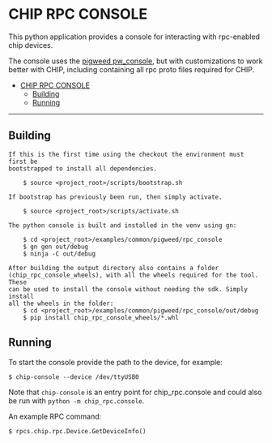 # CHIP RPC CONSOLE

This python application provides a console for interacting with rpc-enabled chip
devices.

The console uses the [pigweed pw_console](https://pigweed.dev/pw_console/), but
with customizations to work better with CHIP, including containing all rpc proto
files required for CHIP.

-   [CHIP RPC CONSOLE](#chip-rpc-console)
    -   [Building](#building)
    -   [Running](#running)

---

## Building

    If this is the first time using the checkout the environment must first be
    bootstrapped to install all dependencies.

        $ source <project_root>/scripts/bootstrap.sh

    If bootstrap has previously been run, then simply activate.

        $ source <project_root>/scripts/activate.sh

    The python console is built and installed in the venv using gn:

        $ cd <project_root>/examples/common/pigweed/rpc_console
        $ gn gen out/debug
        $ ninja -C out/debug

    After building the output directory also contains a folder
    (chip_rpc_console_wheels), with all the wheels required for the tool. These
    can be used to install the console without needing the sdk. Simply install
    all the wheels in the folder:
        $ cd <project_root>/examples/common/pigweed/rpc_console/out/debug
        $ pip install chip_rpc_console_wheels/*.whl

## Running

To start the console provide the path to the device, for example:

    $ chip-console --device /dev/ttyUSB0

Note that `chip-console` is an entry point for chip_rpc.console and could also be run with
`python -m chip_rpc.console`.

An example RPC command:

    $ rpcs.chip.rpc.Device.GetDeviceInfo()
